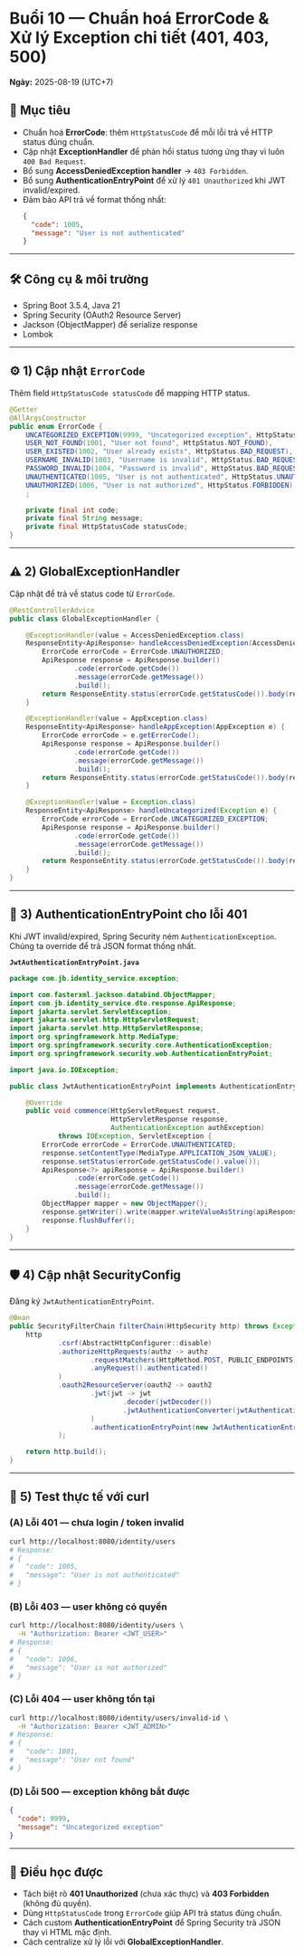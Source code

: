 # Buổi 10 — Chuẩn hoá ErrorCode & Xử lý Exception chi tiết (401, 403, 500)
**Ngày:** 2025-08-19 (UTC+7)

## 🎯 Mục tiêu
- Chuẩn hoá **ErrorCode**: thêm `HttpStatusCode` để mỗi lỗi trả về HTTP status đúng chuẩn.
- Cập nhật **ExceptionHandler** để phản hồi status tương ứng thay vì luôn `400 Bad Request`.
- Bổ sung **AccessDeniedException handler** → `403 Forbidden`.
- Bổ sung **AuthenticationEntryPoint** để xử lý `401 Unauthorized` khi JWT invalid/expired.
- Đảm bảo API trả về format thống nhất:  
  ```json
  {
    "code": 1005,
    "message": "User is not authenticated"
  }
  ```

---

## 🛠 Công cụ & môi trường
- Spring Boot 3.5.4, Java 21  
- Spring Security (OAuth2 Resource Server)  
- Jackson (ObjectMapper) để serialize response  
- Lombok

---

## ⚙️ 1) Cập nhật `ErrorCode`
Thêm field `HttpStatusCode statusCode` để mapping HTTP status.

```java
@Getter
@AllArgsConstructor
public enum ErrorCode {
    UNCATEGORIZED_EXCEPTION(9999, "Uncategorized exception", HttpStatus.INTERNAL_SERVER_ERROR),
    USER_NOT_FOUND(1001, "User not found", HttpStatus.NOT_FOUND),
    USER_EXISTED(1002, "User already exists", HttpStatus.BAD_REQUEST),
    USERNAME_INVALID(1003, "Username is invalid", HttpStatus.BAD_REQUEST),
    PASSWORD_INVALID(1004, "Password is invalid", HttpStatus.BAD_REQUEST),
    UNAUTHENTICATED(1005, "User is not authenticated", HttpStatus.UNAUTHORIZED),
    UNAUTHORIZED(1006, "User is not authorized", HttpStatus.FORBIDDEN),
    ;

    private final int code;
    private final String message;
    private final HttpStatusCode statusCode;
}
```

---

## ⚠️ 2) GlobalExceptionHandler
Cập nhật để trả về status code từ `ErrorCode`.

```java
@RestControllerAdvice
public class GlobalExceptionHandler {

    @ExceptionHandler(value = AccessDeniedException.class)
    ResponseEntity<ApiResponse> handleAccessDeniedException(AccessDeniedException e) {
        ErrorCode errorCode = ErrorCode.UNAUTHORIZED;
        ApiResponse response = ApiResponse.builder()
                .code(errorCode.getCode())
                .message(errorCode.getMessage())
                .build();
        return ResponseEntity.status(errorCode.getStatusCode()).body(response);
    }

    @ExceptionHandler(value = AppException.class)
    ResponseEntity<ApiResponse> handleAppException(AppException e) {
        ErrorCode errorCode = e.getErrorCode();
        ApiResponse response = ApiResponse.builder()
                .code(errorCode.getCode())
                .message(errorCode.getMessage())
                .build();
        return ResponseEntity.status(errorCode.getStatusCode()).body(response);
    }

    @ExceptionHandler(value = Exception.class)
    ResponseEntity<ApiResponse> handleUncategorized(Exception e) {
        ErrorCode errorCode = ErrorCode.UNCATEGORIZED_EXCEPTION;
        ApiResponse response = ApiResponse.builder()
                .code(errorCode.getCode())
                .message(errorCode.getMessage())
                .build();
        return ResponseEntity.status(errorCode.getStatusCode()).body(response);
    }
}
```

---

## 🔐 3) AuthenticationEntryPoint cho lỗi 401
Khi JWT invalid/expired, Spring Security ném `AuthenticationException`.  
Chúng ta override để trả JSON format thống nhất.

**`JwtAuthenticationEntryPoint.java`**
```java
package com.jb.identity_service.exception;

import com.fasterxml.jackson.databind.ObjectMapper;
import com.jb.identity_service.dto.response.ApiResponse;
import jakarta.servlet.ServletException;
import jakarta.servlet.http.HttpServletRequest;
import jakarta.servlet.http.HttpServletResponse;
import org.springframework.http.MediaType;
import org.springframework.security.core.AuthenticationException;
import org.springframework.security.web.AuthenticationEntryPoint;

import java.io.IOException;

public class JwtAuthenticationEntryPoint implements AuthenticationEntryPoint {

    @Override
    public void commence(HttpServletRequest request,
                         HttpServletResponse response,
                         AuthenticationException authException)
            throws IOException, ServletException {
        ErrorCode errorCode = ErrorCode.UNAUTHENTICATED;
        response.setContentType(MediaType.APPLICATION_JSON_VALUE);
        response.setStatus(errorCode.getStatusCode().value());
        ApiResponse<?> apiResponse = ApiResponse.builder()
                .code(errorCode.getCode())
                .message(errorCode.getMessage())
                .build();
        ObjectMapper mapper = new ObjectMapper();
        response.getWriter().write(mapper.writeValueAsString(apiResponse));
        response.flushBuffer();
    }
}
```

---

## 🛡️ 4) Cập nhật SecurityConfig
Đăng ký `JwtAuthenticationEntryPoint`.

```java
@Bean
public SecurityFilterChain filterChain(HttpSecurity http) throws Exception {
    http
            .csrf(AbstractHttpConfigurer::disable)
            .authorizeHttpRequests(authz -> authz
                    .requestMatchers(HttpMethod.POST, PUBLIC_ENDPOINTS).permitAll()
                    .anyRequest().authenticated()
            )
            .oauth2ResourceServer(oauth2 -> oauth2
                    .jwt(jwt -> jwt
                            .decoder(jwtDecoder())
                            .jwtAuthenticationConverter(jwtAuthenticationConverter())
                    )
                    .authenticationEntryPoint(new JwtAuthenticationEntryPoint()) // ✅ thêm
            );

    return http.build();
}
```

---

## 🧪 5) Test thực tế với curl

### (A) Lỗi 401 — chưa login / token invalid
```bash
curl http://localhost:8080/identity/users
# Response:
# {
#   "code": 1005,
#   "message": "User is not authenticated"
# }
```

### (B) Lỗi 403 — user không có quyền
```bash
curl http://localhost:8080/identity/users \
  -H "Authorization: Bearer <JWT_USER>"
# Response:
# {
#   "code": 1006,
#   "message": "User is not authorized"
# }
```

### (C) Lỗi 404 — user không tồn tại
```bash
curl http://localhost:8080/identity/users/invalid-id \
  -H "Authorization: Bearer <JWT_ADMIN>"
# Response:
# {
#   "code": 1001,
#   "message": "User not found"
# }
```

### (D) Lỗi 500 — exception không bắt được
```json
{
  "code": 9999,
  "message": "Uncategorized exception"
}
```

---

## 📌 Điều học được
- Tách biệt rõ **401 Unauthorized** (chưa xác thực) và **403 Forbidden** (không đủ quyền).
- Dùng `HttpStatusCode` trong `ErrorCode` giúp API trả status đúng chuẩn.
- Cách custom **AuthenticationEntryPoint** để Spring Security trả JSON thay vì HTML mặc định.
- Cách centralize xử lý lỗi với **GlobalExceptionHandler**.
